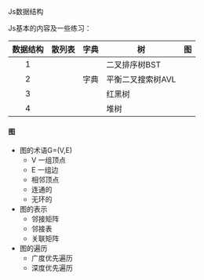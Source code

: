 Js数据结构

Js基本的内容及一些练习：

|数据结构|散列表|字典  |树  	         |图     |
|:-----: | -----| ---  | ---		     | ---   |
|1       |      |      |二叉排序树BST    |       |
|2       |      |字典  |平衡二叉搜索树AVL| 	     |
|3       |      |      |红黑树 			 |       |
|4       |      |      |堆树 			 |       |


#### 图

* 图的术语G=(V,E)
	* V 一组顶点
	* E 一组边
	* 相邻顶点
	* 连通的
	* 无环的
* 图的表示
	* 邻接矩阵
	* 邻接表
	* 关联矩阵
* 图的遍历
	* 广度优先遍历
	* 深度优先遍历